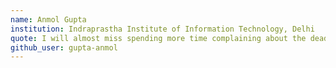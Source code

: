 ```yaml
---
name: Anmol Gupta
institution: Indraprastha Institute of Information Technology, Delhi
quote: I will almost miss spending more time complaining about the deadlines than actually doing them.
github_user: gupta-anmol
---
```

